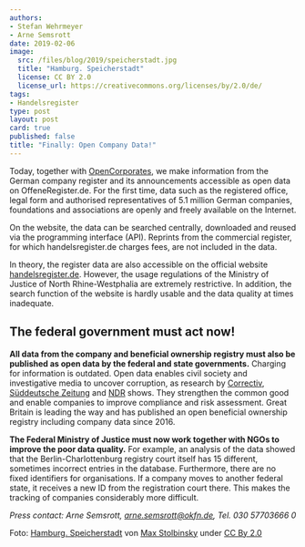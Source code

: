 ```yaml
---
authors: 
- Stefan Wehrmeyer
- Arne Semsrott
date: 2019-02-06
image:
  src: /files/blog/2019/speicherstadt.jpg
  title: "Hamburg. Speicherstadt"
  license: CC BY 2.0
  license_url: https://creativecommons.org/licenses/by/2.0/de/
tags:
- Handelsregister
type: post
layout: post
card: true
published: false
title: "Finally: Open Company Data!"
---
```

Today, together with [OpenCorporates](https://opencorporates.com/), we make information from the German company register and its announcements accessible as open data on OffeneRegister.de. For the first time, data such as the registered office, legal form and authorised representatives of 5.1 million German companies, foundations and associations are openly and freely available on the Internet.

On the website, the data can be searched centrally, downloaded and reused via the programming interface (API). Reprints from the commercial register, for which handelsregister.de charges fees, are not included in the data.

In theory, the register data are also accessible on the official website [handelsregister.de](https://www.handelsregister.de/). However, the usage regulations of the Ministry of Justice of North Rhine-Westphalia are extremely restrictive. In addition, the search function of the website is hardly usable and the data quality at times inadequate.

## The federal government must act now!

**All data from the company and beneficial ownership registry must also be published as open data by the federal and state governments.** Charging for information is outdated. Open data enables civil society and investigative media to uncover corruption, as research by [Correctiv](https://correctiv.org/aktuelles/wem-gehoert-hamburg/2019/02/05/mieten-unter-palmen), [Süddeutsche Zeitung](https://www.sueddeutsche.de/wirtschaft/transparenzregister-firmeneigentuemer-eu-1.4317342) and [NDR](https://www.tagesschau.de/wirtschaft/handelsregister-101.html) shows. They strengthen the common good and enable companies to improve compliance and risk assessment. Great Britain is leading the way and has published an open beneficial ownership registry including company data since 2016.

**The Federal Ministry of Justice must now work together with NGOs to improve the poor data quality.** For example, an analysis of the data showed that the Berlin-Charlottenburg registry court itself has 15 different, sometimes incorrect entries in the database. Furthermore, there are no fixed identifiers for organisations. If a company moves to another federal state, it receives a new ID from the registration court there. This makes the tracking of companies considerably more difficult.

*Press contact: Arne Semsrott, arne.semsrott@okfn.de, Tel. 030 57703666 0*

Foto: <a href="https://www.flickr.com/photos/max-stolbinsky/36174159450/">Hamburg. Speicherstadt</a> von <a href="https://www.flickr.com/photos/max-stolbinsky/">Max Stolbinsky</a> under <a href="https://creativecommons.org/licenses/by/2.0/">CC By 2.0</a>
